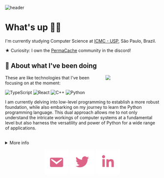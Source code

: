 


![header](https://capsule-render.vercel.app/api?type=waving&height=200&color=gradient&text=Luiz%20Felipe%20Diniz%20Costa&section=header&fontAlign=50&fontAlignY=32&desc=Software%20Engineer&textBg=false&fontSize=40&descAlignY=52&descSize=20)

# What's up 🖖🏽

I'm currently studying Computer Science at [ICMC - USP](https://www.icmc.usp.br/), São Paulo, Brazil.

★ Curiosity: I own the [PermaCache](https://discord.gg/UeutKXCBpG) community in the discord!

## :dart: About what I've been doing

<img width="35%" align="right" src="https://github-readme-stats.vercel.app/api/top-langs/?username=lfelipediniz&bg_color=00000000&hide_border=true&title_color=82AAFF&text_color=82AAFF&hide=html,css,makefile,shell,gdscript" />

These are like technologies that I've been focusing on at the moment:

![TypeScript](https://img.shields.io/badge/-Typescript-blue?&logo=typescript&logoColor=white)
![React](https://img.shields.io/badge/-React-0065b8?&logo=react)
![C++](https://img.shields.io/badge/C++-0081EB.svg?style=flat&logo=c%2B%2B)
![Python](https://img.shields.io/badge/-Python-blue?&logo=python&logoColor=white)

I am currently delving into low-level programming to establish a more robust foundation, while also embarking on my journey to learn the Python programming language. This dual approach allows me to not only understand the intricate workings of computer systems at a fundamental level but also harness the versatility and power of Python for a wide range of applications.

</br>

<details>
    <summary markdown="span">More info</summary>
        <p>
        <img src="http://github-readme-streak-stats.herokuapp.com?user=lfelipediniz&theme=blueberry&hide_border=true&date_format=M%20j%5B%2C%20Y%5D&background=FFFFFF00&dates=DD6387&currStreakLabel=82AAFF&currStreakNum=82AAFF"/> 
        </p>
        
</details>

<p align="center">
<a href="mailto:lfediniz@gmail.com" target="blank"><img align="center" src="https://raw.githubusercontent.com/lfelipediniz/lfelipediniz/6cb6a63f5e5dfae31c510ece8f39b6d2ac5aa444/images/mail.svg" alt="lfdinizcosta" height="80" width="80" /></a>
<a href="https://twitter.com/lfdinizcosta" target="blank"><img align="center" src="https://raw.githubusercontent.com/lfelipediniz/lfelipediniz/b3591137d20bf46d53626458c49cd47508deab3b/images/twitter.svg" alt="lfelipedinz" height="80" width="80" /></a>
<a href="https://www.linkedin.com/in/lfelipediniz/" target="blank"><img align="center" src="https://raw.githubusercontent.com/lfelipediniz/lfelipediniz/b3591137d20bf46d53626458c49cd47508deab3b/images/linkedin.svg" alt="lfelipedinz" height="80" width="80" /></a>
    
</p>

